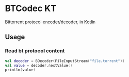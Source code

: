 # BTCodec KT

Bittorrent protocol encoder/decoder, in Kotlin

## Usage

### Read bt protocol content

```kotlin
val decoder = BDecoder(FileInputStream("file.torrent"))
val value = decoder.nextValue()
println(value)
```

